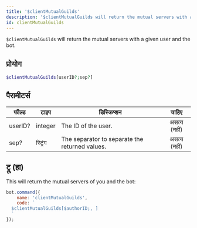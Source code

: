 ```yaml
---
title: '$clientMutualGuilds'
description: '$clientMutualGuilds will return the mutual servers with a given user and the bot.'
id: clientMutualGuilds
---
```


`$clientMutualGuilds` will return the mutual servers with a given user and the bot.

## प्रोयोग

```php
$clientMutualGuilds[userID?;sep?]
```

## पैरामीटर्स

| फील्ड   | टाइप     | डिस्क्रिप्शन                                   |    चाहिए     |
| ------- | -------- | ---------------------------------------------- |:------------:|
| userID? | integer  | The ID of the user.                            | असत्य (नहीं) |
| sep?    | स्ट्रिंग | The separator to separate the returned values. | असत्य (नहीं) |

## ट्रू (हा)

This will return the mutual servers of you and the bot:

```javascript
bot.command({
    name: 'clientMutualGuilds',
    code: `
  $clientMutualGuilds[$authorID;, ]
  `
});
```
